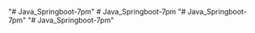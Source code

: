 "# Java_Springboot-7pm" 
#   J a v a _ S p r i n g b o o t - 7 p m  
 "# Java_Springboot-7pm" 
"# Java_Springboot-7pm" 
